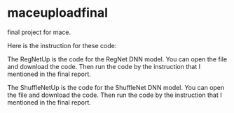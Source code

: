 # maceuploadfinal
final project for mace.

Here is the instruction for these code:

The RegNetUp is the code for the RegNet DNN model. You can open the file and download the code. Then run the code by the instruction that I mentioned 
in the final report.

The ShuffleNetUp is the code for the ShuffleNet DNN model. You can open the file and download the code. Then run the code by the instruction that I mentioned
in the final report.
